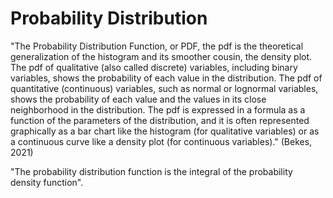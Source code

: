 # Probability Distribution

"The Probability Distribution Function, or PDF, the pdf is the theoretical generalization of the histogram and its smoother cousin, the density plot. The pdf of qualitative (also called discrete) variables, including binary variables, shows the probability of each value in the distribution. The pdf of quantitative (continuous) variables, such as normal or lognormal variables, shows the probability of each value and the values in its close neighborhood in the distribution. The pdf is expressed in a formula as a function of the parameters of the distribution, and it is often represented graphically as a bar chart like the histogram (for qualitative variables) or as a continuous curve like a density plot (for continuous variables)." (Bekes, 2021)

"The probability distribution function is the integral of the probability density function".
